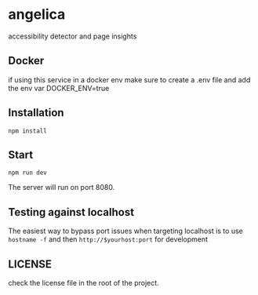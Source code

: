 # angelica

accessibility detector and page insights

## Docker

if using this service in a docker env make sure to create a .env file and add the env var DOCKER_ENV=true

## Installation

```
npm install
```

## Start

```
npm run dev
```

The server will run on port 8080.

## Testing against localhost

The easiest way to bypass port issues when targeting localhost is to use `hostname -f` and then `http://$yourhost:port` for development

## LICENSE

check the license file in the root of the project.
